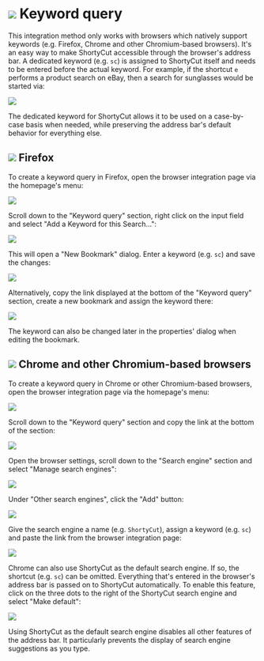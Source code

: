 # ![](img/arrow.svg) Keyword query

This integration method only works with browsers which natively support keywords (e.g. Firefox, Chrome and other Chromium-based browsers).
It's an easy way to make ShortyCut accessible through the browser's address bar.
A dedicated keyword (e.g. `sc`) is assigned to ShortyCut itself and needs to be entered before the actual keyword.
For example, if the shortcut `e` performs a product search on eBay, then a search for sunglasses would be started via:

![](img/keyword-query-address-bar.png)

The dedicated keyword for ShortyCut allows it to be used on a case-by-case basis when needed,
while preserving the address bar's default behavior for everything else.

## ![](img/arrow.svg) Firefox

To create a keyword query in Firefox, open the browser integration page via the homepage's menu:

![](img/menu-browser-integration.png)

Scroll down to the "Keyword query" section, right click on the input field and select "Add a Keyword for this Search...":

![](img/keyword-query-firefox-01.png)

This will open a "New Bookmark" dialog. Enter a keyword (e.g. `sc`) and save the changes:

![](img/keyword-query-firefox-02.png)

Alternatively, copy the link displayed at the bottom of the "Keyword query" section,
create a new bookmark and assign the keyword there:

![](img/keyword-query-firefox-03.png)

The keyword can also be changed later in the properties' dialog when editing the bookmark.

## ![](img/arrow.svg) Chrome and other Chromium-based browsers

To create a keyword query in Chrome or other Chromium-based browsers,
open the browser integration page via the homepage's menu:

![](img/menu-browser-integration.png)

Scroll down to the "Keyword query" section and copy the link at the bottom of the section:

![](img/keyword-query-chrome-01.png)

Open the browser settings, scroll down to the "Search engine" section and select "Manage search engines":

![](img/keyword-query-chrome-02.png)

Under "Other search engines", click the "Add" button:

![](img/keyword-query-chrome-03.png)

Give the search engine a name (e.g. `ShortyCut`), assign a keyword (e.g. `sc`) and paste the link from the browser
integration page:

![](img/keyword-query-chrome-04.png)

Chrome can also use ShortyCut as the default search engine.
If so, the shortcut (e.g. `sc`) can be omitted.
Everything that's entered in the browser's address bar is passed on to ShortyCut automatically.
To enable this feature, click on the three dots to the right of the ShortyCut search engine and select "Make default":

![](img/keyword-query-chrome-05.png)

Using ShortyCut as the default search engine disables all other features of the address bar.
It particularly prevents the display of search engine suggestions as you type.
